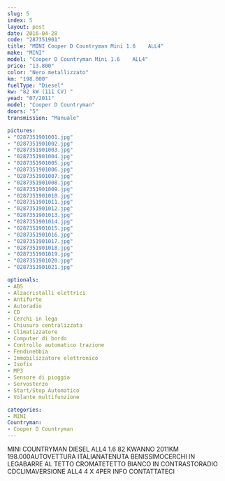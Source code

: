 ```yaml
---
slug: 5
index: 5
layout: post
date: 2016-04-28
code: "287351901"
title: "MINI Cooper D Countryman Mini 1.6    ALL4"
make: "MINI"
model: "Cooper D Countryman Mini 1.6    ALL4"
price: "13.800"
color: "Nero metallizzato"
km: "198.000"
fuelType: "Diesel"
kw: "82 kW (111 CV) "
yead: "07/2011"
model: "Cooper D Countryman"
doors: "5"
transmission: "Manuale"

pictures:
- "0287351901001.jpg"
- "0287351901002.jpg"
- "0287351901003.jpg"
- "0287351901004.jpg"
- "0287351901005.jpg"
- "0287351901006.jpg"
- "0287351901007.jpg"
- "0287351901008.jpg"
- "0287351901009.jpg"
- "0287351901010.jpg"
- "0287351901011.jpg"
- "0287351901012.jpg"
- "0287351901013.jpg"
- "0287351901014.jpg"
- "0287351901015.jpg"
- "0287351901016.jpg"
- "0287351901017.jpg"
- "0287351901018.jpg"
- "0287351901019.jpg"
- "0287351901020.jpg"
- "0287351901021.jpg"

optionals:
- ABS
- Alzacristalli elettrici
- Antifurto
- Autoradio
- CD
- Cerchi in lega
- Chiusura centralizzata
- Climatizzatore
- Computer di bordo
- Controllo automatico trazione
- Fendinebbia
- Immobilizzatore elettronico
- Isofix
- MP3
- Sensore di pioggia
- Servosterzo
- Start/Stop Automatico
- Volante multifunzione

categories:
- MINI
Countryman:
- Cooper D Countryman
---
```

MINI COUNTRYMAN DIESEL ALL4 1.6 82 KWANNO 2011KM 198.000AUTOVETTURA ITALIANATENUTA BENISSIMOCERCHI IN LEGABARRE AL TETTO CROMATETETTO BIANCO IN CONTRASTORADIO CDCLIMAVERSIONE ALL4 4 X 4PER INFO CONTATTATECI

